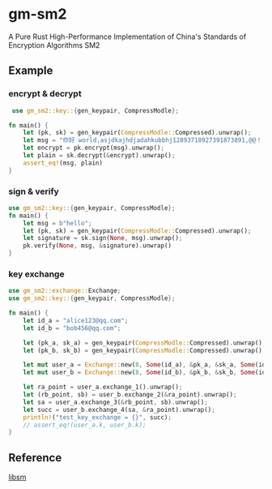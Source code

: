 # gm-sm2

A Pure Rust High-Performance Implementation of China's Standards of Encryption Algorithms SM2


## Example

### encrypt & decrypt

```rust
 use gm_sm2::key::{gen_keypair, CompressModle};

fn main() {
    let (pk, sk) = gen_keypair(CompressModle::Compressed).unwrap();
    let msg = "你好 world,asjdkajhdjadahkubbhj12893718927391873891,@@！！ world,1231 wo12321321313asdadadahello world，hello world".as_bytes();
    let encrypt = pk.encrypt(msg).unwrap();
    let plain = sk.decrypt(&encrypt).unwrap();
    assert_eq!(msg, plain)
}

```

### sign & verify

```rust
use gm_sm2::key::{gen_keypair, CompressModle};
fn main() {
    let msg = b"hello";
    let (pk, sk) = gen_keypair(CompressModle::Compressed).unwrap();
    let signature = sk.sign(None, msg).unwrap();
    pk.verify(None, msg, &signature).unwrap()
}

```


### key exchange
```rust
use gm_sm2::exchange::Exchange;
use gm_sm2::key::{gen_keypair, CompressModle};

fn main() {
    let id_a = "alice123@qq.com";
    let id_b = "bob456@qq.com";

    let (pk_a, sk_a) = gen_keypair(CompressModle::Compressed).unwrap();
    let (pk_b, sk_b) = gen_keypair(CompressModle::Compressed).unwrap();

    let mut user_a = Exchange::new(8, Some(id_a), &pk_a, &sk_a, Some(id_b), &pk_b).unwrap();
    let mut user_b = Exchange::new(8, Some(id_b), &pk_b, &sk_b, Some(id_a), &pk_a).unwrap();

    let ra_point = user_a.exchange_1().unwrap();
    let (rb_point, sb) = user_b.exchange_2(&ra_point).unwrap();
    let sa = user_a.exchange_3(&rb_point, sb).unwrap();
    let succ = user_b.exchange_4(sa, &ra_point).unwrap();
    println!("test_key_exchange = {}", succ);
    // assert_eq!(user_a.k, user_b.k);
}

```

## Reference
[libsm](https://github.com/citahub/libsm)
